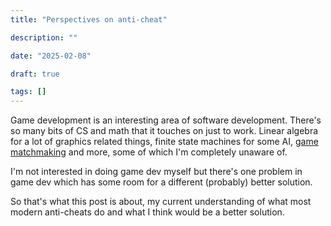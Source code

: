 ```yaml
---
title: "Perspectives on anti-cheat"

description: ""

date: "2025-02-08"

draft: true

tags: []
---
```


Game development is an interesting area of software development.
There's so many bits of CS and math that it touches on just to work.
Linear algebra for a lot of graphics related things, finite state machines for some AI, [game matchmaking](https://en.wikipedia.org/wiki/TrueSkill) and more, some of which I'm completely unaware of.

I'm not interested in doing game dev myself but there's one problem in game dev which has some room for a different (probably) better solution.

So that's what this post is about, my current understanding of what most modern anti-cheats do and what I think would be a better solution.


